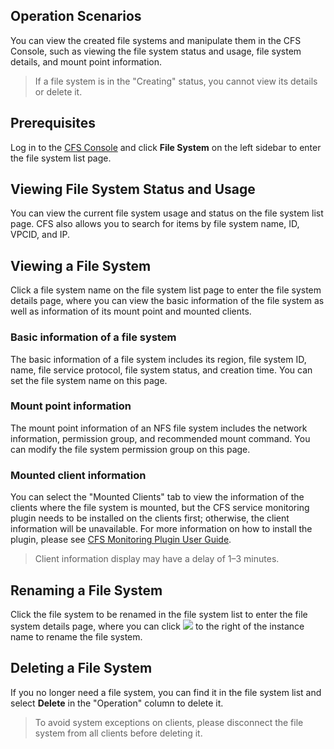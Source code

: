 ## Operation Scenarios
You can view the created file systems and manipulate them in the CFS Console, such as viewing the file system status and usage, file system details, and mount point information.

>If a file system is in the "Creating" status, you cannot view its details or delete it.

## Prerequisites

Log in to the [CFS Console](https://console.cloud.tencent.com/cfs) and click **File System** on the left sidebar to enter the file system list page.

## Viewing File System Status and Usage
You can view the current file system usage and status on the file system list page. CFS also allows you to search for items by file system name, ID, VPCID, and IP.


## Viewing a File System
Click a file system name on the file system list page to enter the file system details page, where you can view the basic information of the file system as well as information of its mount point and mounted clients.

### Basic information of a file system
The basic information of a file system includes its region, file system ID, name, file service protocol, file system status, and creation time. You can set the file system name on this page.

### Mount point information
The mount point information of an NFS file system includes the network information, permission group, and recommended mount command. You can modify the file system permission group on this page.

### Mounted client information
You can select the "Mounted Clients" tab to view the information of the clients where the file system is mounted, but the CFS service monitoring plugin needs to be installed on the clients first; otherwise, the client information will be unavailable. For more information on how to install the plugin, please see [CFS Monitoring Plugin User Guide](https://cloud.tencent.com/document/product/582/34307).
>Client information display may have a delay of 1–3 minutes.


## Renaming a File System
Click the file system to be renamed in the file system list to enter the file system details page, where you can click <img src="https://main.qcloudimg.com/raw/a779dd9fce8c531f8ca36cf19c7d4d42.png"  style="margin:0;"> to the right of the instance name to rename the file system.


## Deleting a File System
If you no longer need a file system, you can find it in the file system list and select **Delete** in the "Operation" column to delete it.
>To avoid system exceptions on clients, please disconnect the file system from all clients before deleting it.

